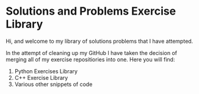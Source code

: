 # Solutions and Problems Exercise Library

Hi, and welcome to my library of solutions problems that I have attempted. 

In the attempt of cleaning up my GitHub I have taken the decision of merging all of my exercise repositiories into one. Here you will find: 

1) Python Exercises Library
2) C++ Exercise Library
3) Various other snippets of code
